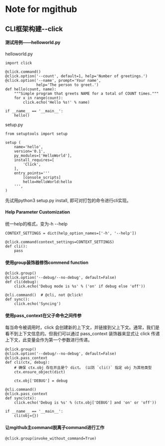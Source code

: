 # Note for mgithub

## CLI框架构建--click

#### 测试用例——helloworld.py

helloworld.py
```buildoutcfg
import click

@click.command()
@click.option('--count', default=1, help='Number of greetings.')
@click.option('--name', prompt='Your name',
              help='The person to greet.')
def hello(count, name):
    """Simple program that greets NAME for a total of COUNT times."""
    for x in range(count):
        click.echo('Hello %s!' % name)

if __name__ == '__main__':
    hello()
```

setup.py
```buildoutcfg
from setuptools import setup

setup (
    name='hello',
    version='0.1',
    py_modules=['HelloWorld'],
    install_requires=[
        'Click',
    ],
    entry_points='''
        [console_scripts]
        hello=HelloWorld:hello
    ''',
)
```
先试用python3 setup.py install, 即可对打包的命令进行cli实现。

#### Help Parameter Customization
统一help的格式，变为-h --help
```
CONTEXT_SETTINGS = dict(help_option_names=['-h', '--help'])

@click.command(context_settings=CONTEXT_SETTINGS)
def cli():
    pass
```

#### 使用group装饰器修饰commend function
```buildoutcfg
@click.group()
@click.option('--debug/--no-debug', default=False)
def cli(debug):
    click.echo('Debug mode is %s' % ('on' if debug else 'off'))

@cli.command()  # @cli, not @click!
def sync():
    click.echo('Syncing')
```

#### 使用pass_context在父子命令之间传参
每当命令被调用时，click 会创建新的上下文，并链接到父上下文。通常，我们是看不到上下文信息的。但我们可以通过 pass_context 装饰器来显式让 click 传递上下文，此变量会作为第一个参数进行传递。
```buildoutcfg
@click.group()
@click.option('--debug/--no-debug', default=False)
@click.pass_context
def cli(ctx, debug):
    # 确保 ctx.obj 存在并且是个 dict。 (以防 `cli()` 指定 obj 为其他类型
    ctx.ensure_object(dict)

    ctx.obj['DEBUG'] = debug

@cli.command()
@click.pass_context
def sync(ctx):
    click.echo('Debug is %s' % (ctx.obj['DEBUG'] and 'on' or 'off'))

if __name__ == '__main__':
    cli(obj={})
```

#### 让mgithub主command脱离子command进行工作
```buildoutcfg
@click.group(invoke_without_command=True)
```
